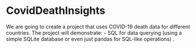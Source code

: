 # CovidDeathInsights
We are going to create a project that uses COVID-19 death data for different countries. The project will demonstrate:  - SQL for data querying (using a simple SQLite database or even just pandas for SQL-like operations)  .
